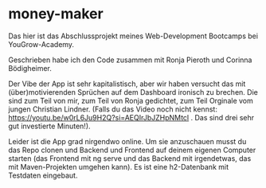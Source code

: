 # money-maker

Das hier ist das Abschlussprojekt meines Web-Development Bootcamps bei YouGrow-Academy.

Geschrieben habe ich den Code zusammen mit Ronja Pieroth und Corinna Bödigheimer. 

Der Vibe der App ist sehr kapitalistisch, aber wir haben versucht das mit (über)motivierenden Sprüchen auf dem Dashboard ironisch zu brechen. Die sind zum Teil von mir, zum Teil von Ronja gedichtet, zum Teil Orginale vom jungen Christian Lindner. (Falls du das Video noch nicht kennst: https://youtu.be/w0rL6Ju9H2Q?si=AEQIrJbJZHpNMtcl . Das sind drei sehr gut investierte Minuten!). 

Leider ist die App grad nirgendwo online. Um sie anzuschauen musst du das Repo clonen und Backend und Frontend auf deinem eigenen Computer starten (das Frontend mit ng serve und das Backend mit irgendetwas, das mit Maven-Projekten umgehen kann). Es ist eine h2-Datenbank mit Testdaten eingebaut.
